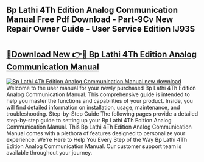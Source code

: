 ## Bp Lathi 4Th Edition Analog Communication Manual Free Pdf Download - Part-9Cv New Repair Owner Guide - User Service Edition IJ93S

# <h2><a href="http://bc53744.oget.top/?id=Bp+Lathi+4Th+Edition+Analog+Communication+Manual">🔗Download New 👉🔴 Bp Lathi 4Th Edition Analog Communication Manual</a></h2>

[![Bp Lathi 4Th Edition Analog Communication Manual new download](https://i.imgur.com/5g1atiW.png)](http://bc53744.oget.top/?id=Bp+Lathi+4Th+Edition+Analog+Communication+Manual)
Welcome to the user manual for your newly purchased Bp Lathi 4Th Edition Analog Communication Manual. This comprehensive guide is intended to help you master the functions and capabilities of your product. Inside, you will find detailed information on installation, usage, maintenance, and troubleshooting. Step-by-Step Guide The following pages provide a detailed step-by-step guide to setting up your Bp Lathi 4Th Edition Analog Communication Manual. This Bp Lathi 4Th Edition Analog Communication Manual comes with a plethora of features designed to personalize your experience. We're Here to Help You Every Step of the Way Bp Lathi 4Th Edition Analog Communication Manual. Our customer support team is available throughout your journey.
